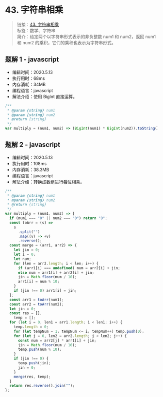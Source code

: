 # 43. 字符串相乘

> 链接：[43. 字符串相乘](https://leetcode-cn.com/problems/multiply-strings/)  
> 标签：数学、字符串  
> 简介：给定两个以字符串形式表示的非负整数 num1 和 num2，返回 num1 和 num2 的乘积，它们的乘积也表示为字符串形式。

## 题解 1 - javascript

- 编辑时间：2020.5.13
- 执行用时：68ms
- 内存消耗：34MB
- 编程语言：javascript
- 解法介绍：使用 BigInt 直接运算。

```javascript
/**
 * @param {string} num1
 * @param {string} num2
 * @return {string}
 */
var multiply = (num1, num2) => (BigInt(num1) * BigInt(num2)).toString();
```

## 题解 2 - javascript

- 编辑时间：2020.5.13
- 执行用时：108ms
- 内存消耗：38.3MB
- 编程语言：javascript
- 解法介绍：转换成数组进行每位相乘。

```javascript
/**
 * @param {string} num1
 * @param {string} num2
 * @return {string}
 */
var multiply = (num1, num2) => {
  if (num1 === "0" || num2 === "0") return "0";
  const toArr = (s) =>
    s
      .split("")
      .map((v) => +v)
      .reverse();
  const merge = (arr1, arr2) => {
    let jin = 0;
    let i = 0;
    let num;
    for (len = arr2.length; i < len; i++) {
      if (arr1[i] === undefined) num = arr2[i] + jin;
      else num = arr1[i] + arr2[i] + jin;
      jin = Math.floor(num / 10);
      arr1[i] = num % 10;
    }
    if (jin !== 0) arr1[i] = jin;
  };
  const arr1 = toArr(num1);
  const arr2 = toArr(num2);
  let jin = 0;
  const res = [],
    temp = [];
  for (let i = 0, len1 = arr1.length; i < len1; i++) {
    temp.length = 0;
    for (let tempNum = 1; tempNum <= i; tempNum++) temp.push(0);
    for (let j = 0, len2 = arr2.length; j < len2; j++) {
      const num = arr2[j] * arr1[i] + jin;
      jin = Math.floor(num / 10);
      temp.push(num % 10);
    }
    if (jin !== 0) {
      temp.push(jin);
      jin = 0;
    }
    merge(res, temp);
  }
  return res.reverse().join("");
};
```
